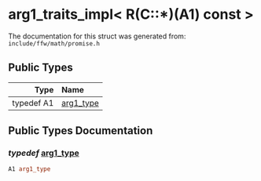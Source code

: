 arg1_traits_impl< R(C::*)(A1) const  >
===================================


The documentation for this struct was generated from: `include/ffw/math/promise.h`



## Public Types

| Type | Name |
| -------: | :------- |
| typedef A1 | [arg1_type](#e33311dd) |


## Public Types Documentation

### _typedef_ <a id="e33311dd" href="#e33311dd">arg1_type</a>

```cpp
A1 arg1_type
```






